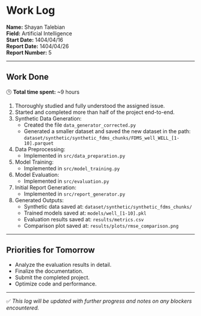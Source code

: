 # Work Log

**Name:** Shayan Talebian  
**Field:** Artificial Intelligence  
**Start Date:** 1404/04/16  
**Report Date:** 1404/04/26  
**Report Number:** 5

---

## Work Done

🕒 **Total time spent:** ~9 hours

1. Thoroughly studied and fully understood the assigned issue.
2. Started and completed more than half of the project end-to-end.
3. Synthetic Data Generation:
   - Created the file `data_generator_corrected.py`
   - Generated a smaller dataset and saved the new dataset in the path:  
     `dataset/synthetic/synthetic_fdms_chunks/FDMS_well_WELL_[1-10].parquet`
4. Data Preprocessing:
   - Implemented in `src/data_preparation.py`
5. Model Training:
   - Implemented in `src/model_training.py`
6. Model Evaluation:
   - Implemented in `src/evaluation.py`
7. Initial Report Generation:
   - Implemented in `src/report_generator.py`
8. Generated Outputs:
   - Synthetic data saved at: `dataset/synthetic/synthetic_fdms_chunks/`
   - Trained models saved at: `models/well_[1-10].pkl`
   - Evaluation results saved at: `results/metrics.csv`
   - Comparison plot saved at: `results/plots/rmse_comparison.png`

---

## Priorities for Tomorrow

- Analyze the evaluation results in detail.
- Finalize the documentation.
- Submit the completed project.
- Optimize code and performance.

---

✅ _This log will be updated with further progress and notes on any blockers encountered._
